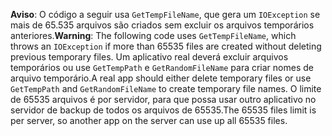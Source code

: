 <span data-ttu-id="9f4f4-101">**Aviso**: O código a seguir usa `GetTempFileName`, que gera um `IOException` se mais de 65.535 arquivos são criados sem excluir os arquivos temporários anteriores.</span><span class="sxs-lookup"><span data-stu-id="9f4f4-101">**Warning**: The following code uses `GetTempFileName`, which throws an `IOException` if more than 65535 files are created without deleting previous temporary files.</span></span> <span data-ttu-id="9f4f4-102">Um aplicativo real deverá excluir arquivos temporários ou use `GetTempPath` e `GetRandomFileName` para criar nomes de arquivo temporário.</span><span class="sxs-lookup"><span data-stu-id="9f4f4-102">A real app should either delete temporary files or use `GetTempPath` and `GetRandomFileName` to create temporary file names.</span></span> <span data-ttu-id="9f4f4-103">O limite de 65535 arquivos é por servidor, para que possa usar outro aplicativo no servidor de backup de todos os arquivos de 65535.</span><span class="sxs-lookup"><span data-stu-id="9f4f4-103">The 65535 files limit is per server, so another app on the server can use up all 65535 files.</span></span> 